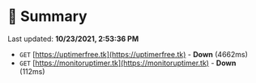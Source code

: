 # 📖 Summary
Last updated: **10/23/2021, 2:53:36 PM**

- `GET` [https://uptimerfree.tk](https://uptimerfree.tk) - **Down** (4662ms)
- `GET` [https://monitoruptimer.tk](https://monitoruptimer.tk) - **Down** (112ms)
